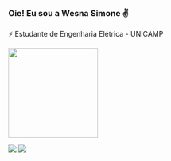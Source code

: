 ### Oie! Eu sou a Wesna Simone ✌️

⚡ Estudante de Engenharia Elétrica - UNICAMP

<div>
  <a href="https://github.com/wesnasimone">
 <p> <img height="180em" src="https://github-readme-stats.vercel.app/api?username=wesnasimone&show_icons=true&theme=monokai&include_all_commits=true&count_private=true&bg_color=60,DB7093,FFB6C1,FFC0CB&icon_color=DB7093&text_color=4F4F4F"/>
   <!--<img height="180em" src="https://github-readme-stats.vercel.app/api/top-langs/?username=wesnasimone&layout=compact&langs_count=7&theme=monokai&bg_color=60,DB7093,FFB6C1,FFC0CB&icon_color=DB7093&text_color=4F4F4F"/>--></p>
</div>
  
  <div>
  <!--<a href="https://instagram.com/wesnasimone" target="_blank"><img src="https://img.shields.io/badge/-Instagram-%23E4405F?style=for-the-badge&logo=instagram&logoColor=white" target="_blank"></a>-->
  <a href = "mailto:wesnasimone@gmail.com"><img src=https://img.shields.io/badge/Gmail-D14836?style=for-the-badge&logo=gmail&logoColor=white target="_blank"></a>
  <a href="https://www.linkedin.com/in/wesnasimone" target="_blank"><img src="https://img.shields.io/badge/-LinkedIn-%230077B5?style=for-the-badge&logo=linkedin&logoColor=white" target="_blank"></a>
  </div>  

